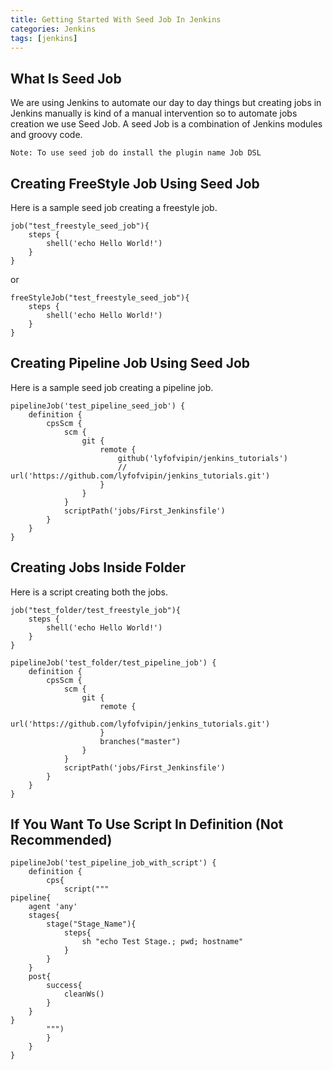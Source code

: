 ```yaml
---
title: Getting Started With Seed Job In Jenkins
categories: Jenkins
tags: [jenkins]
---
```


## What Is Seed Job

We are using Jenkins to automate our day to day things but creating jobs in Jenkins manually is kind of a manual intervention so to automate jobs creation we use Seed Job.
A seed Job is a combination of Jenkins modules and groovy code.

`Note: To use seed job do install the plugin name Job DSL`

## Creating FreeStyle Job Using Seed Job

Here is a sample seed job creating a freestyle job.
```
job("test_freestyle_seed_job"){
    steps {
        shell('echo Hello World!')
    }
}
```
or 

```
freeStyleJob("test_freestyle_seed_job"){
    steps {
        shell('echo Hello World!')
    }
}
```

## Creating Pipeline Job Using Seed Job

Here is a sample seed job creating a pipeline job.
```
pipelineJob('test_pipeline_seed_job') {
    definition {
        cpsScm {
            scm {
                git {
                    remote {
                        github('lyfofvipin/jenkins_tutorials')
                        // url('https://github.com/lyfofvipin/jenkins_tutorials.git')
                    }
                }
            }
            scriptPath('jobs/First_Jenkinsfile')
        }
    }
}
```

## Creating Jobs Inside Folder

Here is a script creating both the jobs.

```
job("test_folder/test_freestyle_job"){
    steps {
        shell('echo Hello World!')
    }
}

pipelineJob('test_folder/test_pipeline_job') {
    definition {
        cpsScm {
            scm {
                git {
                    remote {
                        url('https://github.com/lyfofvipin/jenkins_tutorials.git')
                    }
                    branches("master")
                }
            }
            scriptPath('jobs/First_Jenkinsfile')
        }
    }
}
```

## If You Want To Use Script In Definition (Not Recommended)

```
pipelineJob('test_pipeline_job_with_script') {
    definition {
        cps{
            script("""
pipeline{
    agent 'any'
    stages{
        stage("Stage_Name"){
            steps{
                sh "echo Test Stage.; pwd; hostname"
            }
        }
    }
    post{
        success{
            cleanWs()
        }
    }
}
        """)
        }
    }
}
```

